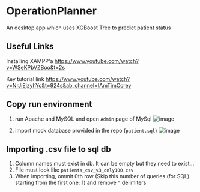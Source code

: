 # OperationPlanner
An desktop app which uses XGBoost Tree to predict patient status

## Useful Links
Installing XAMPP'a https://www.youtube.com/watch?v=WSeKPbVZBoo&t=2s

Key tutorial link https://www.youtube.com/watch?v=NrJiEjzyhYc&t=924s&ab_channel=IAmTimCorey

## Copy run environment
1) run Apache and MySQL and open `Admin` page of MySql
![image](https://user-images.githubusercontent.com/48590717/144767103-b535efb5-6d1e-4dd2-8f20-6c6ecfabee22.png)

2) import mock database provided in the repo (`patient.sql`)
![image](https://user-images.githubusercontent.com/48590717/144767377-8f6954c8-fb92-4e35-a6cc-877308c7ec3b.png)

## Importing .csv file to sql db
1) Column names must exist in db. It can be empty but they need to exist...
2) File must look like `patients_csv_v3_only100.csv`
3) When importing, ommit 0th row (Skip this number of queries (for SQL) starting from the first one: 1) and remove `"` delimiters

